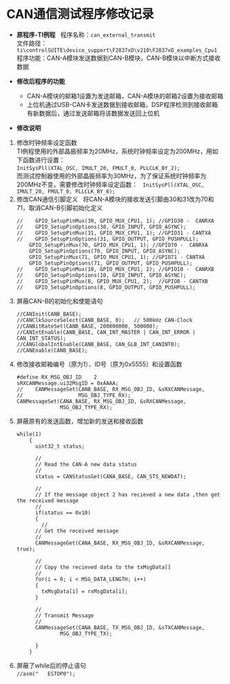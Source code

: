 # CAN通信测试程序修改记录  
* **原程序-TI例程**  
程序名称：`can_external_transmit`  
文件路径：`ti\controlSUITE\device_support\F2837xD\v210\F2837xD_examples_Cpu1`  
程序功能：CAN-A模块发送数据到CAN-B模块，CAN-B模块以中断方式接收数据  

* **修改后程序的功能**  
  * CAN-A模块的邮箱1设置为发送邮箱，CAN-A模块的邮箱2设置为接收邮箱  
  * 上位机通过USB-CAN卡发送数据到接收邮箱，DSP程序检测到接收邮箱有新数据后，通过发送邮箱将该数据发送回上位机  
  
* **修改说明**  
1. 修改时钟频率设定函数  
TI例程使用的外部晶振频率为20MHz，系统时钟频率设定为200MHz，用如下函数进行设置：  
    `InitSysPll(XTAL_OSC, IMULT_20, FMULT_0, PLLCLK_BY_2);`  
而测试控制器使用的外部晶振频率为30MHz，为了保证系统时钟频率为200MHz不变，需要修改时钟频率设定函数：  
    `InitSysPll(XTAL_OSC, IMULT_20, FMULT_0, PLLCLK_BY_6);`  
2. 修改CAN通信引脚定义  
将CAN-A模块的接收发送引脚由30和31改为70和71，取消CAN-B引脚初始化定义  
    ```
    //    GPIO_SetupPinMux(30, GPIO_MUX_CPU1, 1); //GPIO30 -  CANRXA
    //    GPIO_SetupPinOptions(30, GPIO_INPUT, GPIO_ASYNC);
    //    GPIO_SetupPinMux(31, GPIO_MUX_CPU1, 1); //GPIO31 - CANTXA
    //    GPIO_SetupPinOptions(31, GPIO_OUTPUT, GPIO_PUSHPULL);
        GPIO_SetupPinMux(70, GPIO_MUX_CPU1, 1); //GPIO70 -  CANRXA
        GPIO_SetupPinOptions(70, GPIO_INPUT, GPIO_ASYNC);
        GPIO_SetupPinMux(71, GPIO_MUX_CPU1, 1); //GPIO71 - CANTXA
        GPIO_SetupPinOptions(71, GPIO_OUTPUT, GPIO_PUSHPULL);
    //    GPIO_SetupPinMux(10, GPIO_MUX_CPU1, 2); //GPIO10 -  CANRXB
    //    GPIO_SetupPinOptions(10, GPIO_INPUT, GPIO_ASYNC);
    //    GPIO_SetupPinMux(8, GPIO_MUX_CPU1, 2);  //GPIO8 - CANTXB
    //    GPIO_SetupPinOptions(8, GPIO_OUTPUT, GPIO_PUSHPULL);
    ```  
3. 屏蔽CAN-B的初始化和使能语句  
    ```
    //CANInit(CANB_BASE);
    //CANClkSourceSelect(CANB_BASE, 0);   // 500kHz CAN-Clock
    //CANBitRateSet(CANB_BASE, 200000000, 500000);
    //CANIntEnable(CANB_BASE, CAN_INT_MASTER | CAN_INT_ERROR | CAN_INT_STATUS);
    //CANGlobalIntEnable(CANB_BASE, CAN_GLB_INT_CANINT0);
    //CANEnable(CANB_BASE);
    ```
4. 修改接收邮箱编号（原为1）、ID号（原为0x5555）和设置函数  
    ```
    #define RX_MSG_OBJ_ID    2
    sRXCANMessage.ui32MsgID = 0xAAAA;
    //    CANMessageSet(CANB_BASE, RX_MSG_OBJ_ID, &sRXCANMessage,
    //                  MSG_OBJ_TYPE_RX);
    CANMessageSet(CANA_BASE, RX_MSG_OBJ_ID, &sRXCANMessage,
                  MSG_OBJ_TYPE_RX);
    ```
5. 屏蔽原有的发送函数，增加新的发送和接收函数  
    ```
    while(1)
        {
          uint32_t status;

          //
          // Read the CAN-A new data status
          //
          status = CANStatusGet(CANA_BASE, CAN_STS_NEWDAT);

          //
          // If the message object 2 has recieved a new data ,then get the received message
          //
          if(status == 0x10)
          {
            //
          // Get the received message
          //
          CANMessageGet(CANA_BASE, RX_MSG_OBJ_ID, &sRXCANMessage, true);

          //
          // Copy the recieved data to the txMsgData[]
          //
          for(i = 0; i < MSG_DATA_LENGTH; i++)
          {
            txMsgData[i] = rxMsgData[i];
          }

          //
          // Transmit Message
          //
          CANMessageSet(CANA_BASE, TX_MSG_OBJ_ID, &sTXCANMessage,
                  MSG_OBJ_TYPE_TX);

          }
        }
    ```  
6. 屏蔽了while后的停止语句  
`//asm("   ESTOP0");`
